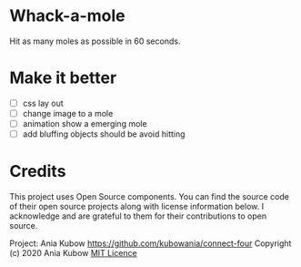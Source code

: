 # Whack-a-mole 
Hit as many moles as possible in 60 seconds.

# Make it better

 - [ ] css lay out
 - [ ] change image to a mole
 - [ ] animation show a emerging mole
 - [ ] add bluffing objects should be avoid hitting

# Credits
This project uses Open Source components. You can find the source code of their open source projects along with license information below.  I acknowledge and are grateful to them for their contributions to open source.

Project: Ania Kubow https://github.com/kubowania/connect-four
Copyright (c) 2020 Ania Kubow
[MIT Licence](https://opensource.org/licenses/MIT)
